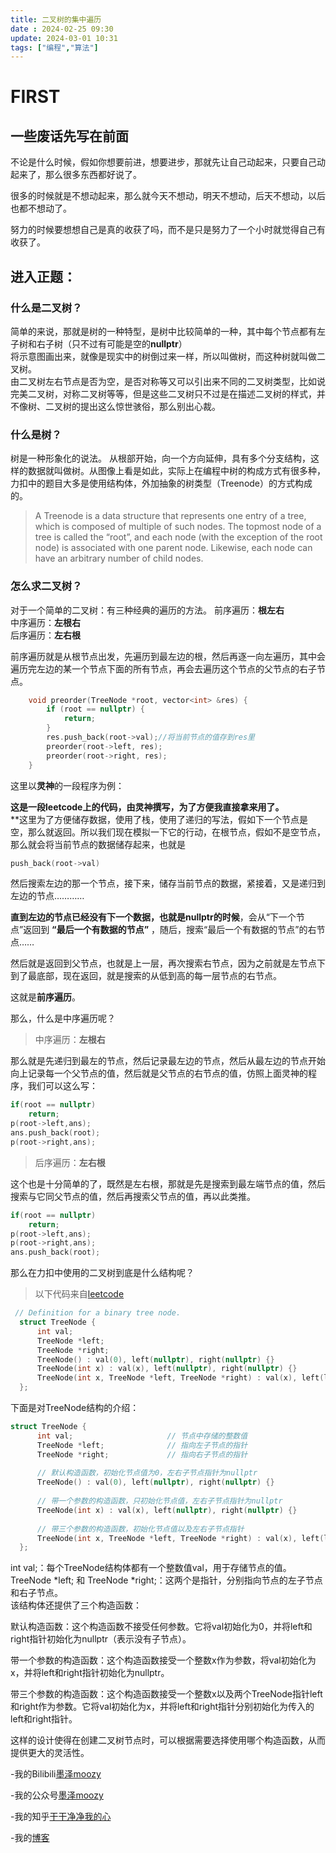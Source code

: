 ```yaml
---
title: 二叉树的集中遍历
date : 2024-02-25 09:30
update: 2024-03-01 10:31 
tags: ["编程","算法"]
---
```


# FIRST 

## 一些废话先写在前面  

不论是什么时候，假如你想要前进，想要进步，那就先让自己动起来，只要自己动起来了，那么很多东西都好说了。   

很多的时候就是不想动起来，那么就今天不想动，明天不想动，后天不想动，以后也都不想动了。  

努力的时候要想想自己是真的收获了吗，而不是只是努力了一个小时就觉得自己有收获了。  

进入正题：
----

### 什么是二叉树？  
 
简单的来说，那就是树的一种特型，是树中比较简单的一种，其中每个节点都有左子树和右子树（只不过有可能是空的**nullptr**）  
将示意图画出来，就像是现实中的树倒过来一样，所以叫做树，而这种树就叫做二叉树。  
由二叉树左右节点是否为空，是否对称等又可以引出来不同的二叉树类型，比如说完美二叉树，对称二叉树等等，但是这些二叉树只不过是在描述二叉树的样式，并不像树、二叉树的提出这么惊世骇俗，那么别出心裁。  

### 什么是树？
树是一种形象化的说法。
从根部开始，向一个方向延伸，具有多个分支结构，这样的数据就叫做树。从图像上看是如此，实际上在编程中树的构成方式有很多种，力扣中的题目大多是使用结构体，外加抽象的树类型（Treenode）的方式构成的。  

>A Treenode is a data structure that represents one entry of a tree, which is composed of multiple of such nodes.
The topmost node of a tree is called the “root”, and each node (with the exception of the root node) is associated with one parent node. Likewise, each node can have an arbitrary number of child nodes.   



### 怎么求二叉树？  

对于一个简单的二叉树：有三种经典的遍历的方法。
前序遍历：**根左右**   
中序遍历：**左根右**    
后序遍历：**左右根**   

前序遍历就是从根节点出发，先遍历到最左边的根，然后再逐一向左遍历，其中会遍历完左边的某一个节点下面的所有节点，再会去遍历这个节点的父节点的右子节点。
``` C++  
    void preorder(TreeNode *root, vector<int> &res) {
        if (root == nullptr) {
            return;
        }
        res.push_back(root->val);//将当前节点的值存到res里
        preorder(root->left, res);
        preorder(root->right, res);
    }
```
这里以**灵神**的一段程序为例：  

**这是一段leetcode上的代码，由灵神撰写，为了方便我直接拿来用了。**  
**这里为了方便储存数据，使用了栈，使用了递归的写法，假如下一个节点是空，那么就返回。所以我们现在模拟一下它的行动，在根节点，假如不是空节点，那么就会将当前节点的数据储存起来，也就是
```C++
push_back(root->val)
```
然后搜索左边的那一个节点，接下来，储存当前节点的数据，紧接着，又是递归到左边的节点…………  

**直到左边的节点已经没有下一个数据，也就是nullptr的时候**，会从“下一个节点”返回到 **“最后一个有数据的节点”** ，随后，搜索“最后一个有数据的节点”的右节点……  

然后就是返回到父节点，也就是上一层，再次搜索右节点，因为之前就是左节点下到了最底部，现在返回，就是搜索的从低到高的每一层节点的右节点。  

这就是**前序遍历**。  

那么，什么是中序遍历呢？  

>中序遍历：**左根右**  

那么就是先递归到最左的节点，然后记录最左边的节点，然后从最左边的节点开始向上记录每一个父节点的值，然后就是父节点的右节点的值，仿照上面灵神的程序，我们可以这么写：  

```C++
if(root == nullptr)
    return;
p(root->left,ans);
ans.push_back(root);
p(root->right,ans);
```  

>后序遍历：**左右根**  

这个也是十分简单的了，既然是左右根，那就是先是搜索到最左端节点的值，然后搜索与它同父节点的值，然后再搜索父节点的值，再以此类推。  

```C++
if(root == nullptr)
    return;
p(root->left,ans);
p(root->right,ans);
ans.push_back(root);
```  

那么在力扣中使用的二叉树到底是什么结构呢？
>以下代码来自[leetcode](leetcode.com)  

```C++ 
 // Definition for a binary tree node.
  struct TreeNode {
      int val;
      TreeNode *left;
      TreeNode *right;
      TreeNode() : val(0), left(nullptr), right(nullptr) {}
      TreeNode(int x) : val(x), left(nullptr), right(nullptr) {}
      TreeNode(int x, TreeNode *left, TreeNode *right) : val(x), left(left), right(right) {}
  };
```
下面是对TreeNode结构的介绍：

```C++
struct TreeNode {  
      int val;                     // 节点中存储的整数值  
      TreeNode *left;              // 指向左子节点的指针  
      TreeNode *right;             // 指向右子节点的指针  
  
      // 默认构造函数，初始化节点值为0，左右子节点指针为nullptr  
      TreeNode() : val(0), left(nullptr), right(nullptr) {}  
  
      // 带一个参数的构造函数，只初始化节点值，左右子节点指针为nullptr  
      TreeNode(int x) : val(x), left(nullptr), right(nullptr) {}  
  
      // 带三个参数的构造函数，初始化节点值以及左右子节点指针  
      TreeNode(int x, TreeNode *left, TreeNode *right) : val(x), left(left), right(right) {}  
  };
```
int val;：每个TreeNode结构体都有一个整数值val，用于存储节点的值。  
TreeNode *left; 和 TreeNode *right;：这两个是指针，分别指向节点的左子节点和右子节点。  
该结构体还提供了三个构造函数：  

默认构造函数：这个构造函数不接受任何参数。它将val初始化为0，并将left和right指针初始化为nullptr（表示没有子节点）。  

带一个参数的构造函数：这个构造函数接受一个整数x作为参数，将val初始化为x，并将left和right指针初始化为nullptr。  

带三个参数的构造函数：这个构造函数接受一个整数x以及两个TreeNode指针left和right作为参数。它将val初始化为x，并将left和right指针分别初始化为传入的left和right指针。  

这样的设计使得在创建二叉树节点时，可以根据需要选择使用哪个构造函数，从而提供更大的灵活性。  

-我的Bilibili[墨泽moozy]( https://space.bilibili.com/441318523 "欢迎您！")  

-我的公众号[墨泽moozy](#hellomoozy)  

-我的知乎[干干净净我的心](https://www.zhihu.com/people/gan-gan-jing-jing-51-90 "欢迎关注")

-我的[博客](https://moozy.space "欢迎到访！")











